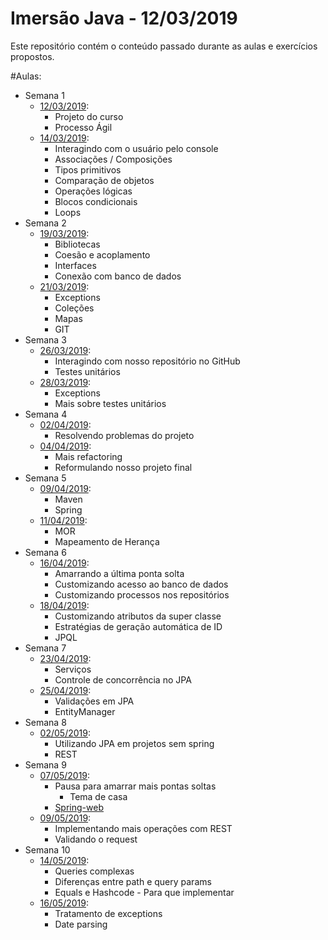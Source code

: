 
# Imersão Java - 12/03/2019

Este repositório contém o conteúdo passado durante as aulas e exercícios propostos.

#Aulas:
* Semana 1  
    * [12/03/2019](./aulas/2019_03_12.MD):
      * Projeto do curso
      * Processo Ágil
    * [14/03/2019](./aulas/2019_03_14.MD):
      * Interagindo com o usuário pelo console
      * Associações / Composições
      * Tipos primitivos
      * Comparação de objetos 
      * Operações lógicas
      * Blocos condicionais
      * Loops
* Semana 2  
    * [19/03/2019](./aulas/2019_03_19.MD):
      * Bibliotecas
      * Coesão e acoplamento
      * Interfaces
      * Conexão com banco de dados
    * [21/03/2019](./aulas/2019_03_21.MD):   
      * Exceptions
      * Coleções
      * Mapas
      * GIT
* Semana 3  
    * [26/03/2019](./aulas/2019_03_26.MD): 
      * Interagindo com nosso repositório no GitHub
      * Testes unitários
    * [28/03/2019](./aulas/2019_03_28.MD):
      * Exceptions
      * Mais sobre testes unitários
* Semana 4  
    * [02/04/2019](./aulas/2019_04_02.MD): 
      * Resolvendo problemas do projeto
    * [04/04/2019](./aulas/2019_04_04.MD):
      * Mais refactoring
      * Reformulando nosso projeto final
* Semana 5  
    * [09/04/2019](./aulas/2019_04_09.MD): 
      * Maven
      * Spring
    * [11/04/2019](./aulas/2019_04_11.MD): 
      * MOR
      * Mapeamento de Herança
* Semana 6  
    * [16/04/2019](./aulas/2019_04_16.MD): 
      * Amarrando a última ponta solta
      * Customizando acesso ao banco de dados
      * Customizando processos nos repositórios
    * [18/04/2019](./aulas/2019_04_18.MD):  
      * Customizando atributos da super classe
      * Estratégias de geração automática de ID 
      * JPQL
* Semana 7
    * [23/04/2019](./aulas/2019_04_23.MD): 
      * Serviços
      * Controle de concorrência no JPA
    * [25/04/2019](./aulas/2019_04_25.MD):  
      * Validações em JPA
      * EntityManager
* Semana 8
    * [02/05/2019](./aulas/2019_05_02.MD): 
      * Utilizando JPA em projetos sem spring
      * REST
* Semana 9
    * [07/05/2019](./aulas/2019_05_07.MD): 
      * Pausa para amarrar mais pontas soltas
        * Tema de casa
      * [Spring-web](./aulas/spring-web.MD)
    * [09/05/2019](./aulas/2019_05_09.MD): 
      * Implementando mais operações com REST
      * Validando o request 
* Semana 10
    * [14/05/2019](./aulas/2019_05_14.MD): 
      * Queries complexas
      * Diferenças entre path e query params
      * Equals e Hashcode - Para que implementar
    * [16/05/2019](./aulas/2019_05_16.MD): 
      * Tratamento de exceptions
      * Date parsing